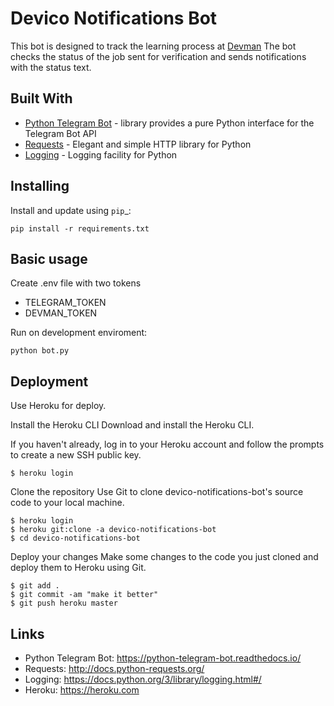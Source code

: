 Devico Notifications Bot
=====

This bot is designed to track the learning process at [Devman](https://dvmn.org/) 
The bot checks the status of the job sent for verification and 
sends notifications with the status text.


Built With
-------------

* [Python Telegram Bot](https://python-telegram-bot.readthedocs.io/) - library provides a pure Python interface for the Telegram Bot API
* [Requests](http://docs.python-requests.org/) - Elegant and simple HTTP library for Python
* [Logging](https://docs.python.org/3/library/logging.html#/) - Logging facility for Python


Installing
----------

Install and update using `pip`_:

    pip install -r requirements.txt
    

Basic usage
-----------

Create .env file with two tokens
* TELEGRAM_TOKEN
* DEVMAN_TOKEN

Run on development enviroment:

    python bot.py


Deployment
----------

Use Heroku for deploy.

Install the Heroku CLI
Download and install the Heroku CLI.

If you haven't already, log in to your Heroku account and follow the prompts 
to create a new SSH public key.

    $ heroku login
Clone the repository
Use Git to clone devico-notifications-bot's source code to your local machine.

    $ heroku login
    $ heroku git:clone -a devico-notifications-bot
    $ cd devico-notifications-bot    
    
Deploy your changes
Make some changes to the code you just cloned and deploy them to Heroku using Git.

    $ git add .
    $ git commit -am "make it better"
    $ git push heroku master


Links
-----

* Python Telegram Bot: https://python-telegram-bot.readthedocs.io/
* Requests: http://docs.python-requests.org/
* Logging: https://docs.python.org/3/library/logging.html#/
* Heroku: https://heroku.com

